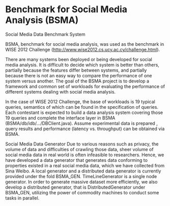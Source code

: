 Benchmark for Social Media Analysis (BSMA)
====
  Social Media Data Benchmark System

  BSMA, benchmark for social media analysis, was used as the benchmark in WISE 2012 Challenge (http://www.wise2012.cs.ucy.ac.cy/challenge.html). 
  
  There are many systems been deployed or being developed for social media analysis. It is difficult to decide which system is better than others, partially because the features differ between systems, and partially because there is not an easy way to compare the performance of one system versus another. The goal of the BSMA project is to develop a framework and common set of workloads for evaluating the performance of different systems dealing with social media analysis. 
  
  In the case of WISE 2012 Challenge, the base of workloads is 19 typical queries, semantics of which can be found in the specification of queries. Each contestant is expected to build a data analysis system covering those 19 queries and complete the interface layer in BSMA (BSMA/db/idb/…/DBClient.java). Assume experimental data is prepared , query results and performance (latency vs. throughput) can be obtained via BSMA.
  
  Social Media Data Generator
  Due to various reasons such as privacy, the volume of data and difficulties of crawling those data, sheer volume of social media data in real world is often infeasible to researchers. Hence, we have developed a data generator that generates data conforming to properties existed in a real social media data, which we have collected from Sina Weibo. A local generator and a distributed data generator is currently provided under the fold BSMA_GEN. TimeLineGenerator is a single node generator. In order to generate massive dataset more efficiently, we also develop a distributed generator, that is DistributedGenerator under BSMA_GEN, utilizing the power of commodity machines to conduct some tasks in parallel.  
